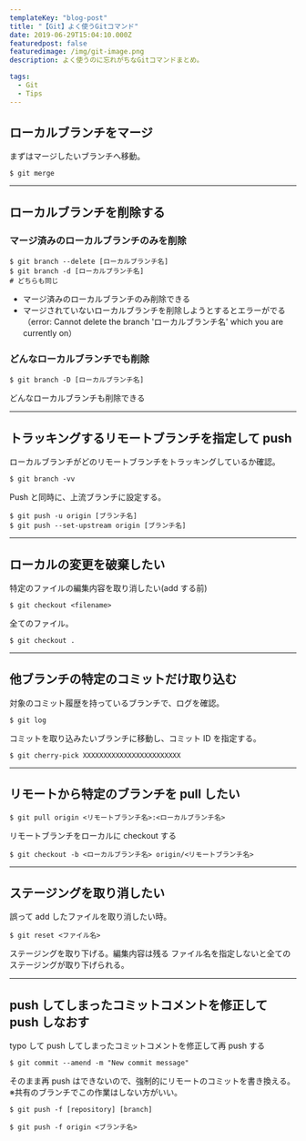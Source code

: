 ```yaml
---
templateKey: "blog-post"
title: "【Git】よく使うGitコマンド"
date: 2019-06-29T15:04:10.000Z
featuredpost: false
featuredimage: /img/git-image.png
description: よく使うのに忘れがちなGitコマンドまとめ。

tags:
  - Git
  - Tips
---
```


## ローカルブランチをマージ

まずはマージしたいブランチへ移動。

```
$ git merge
```

---

## ローカルブランチを削除する

### マージ済みのローカルブランチのみを削除

```
$ git branch --delete [ローカルブランチ名]
$ git branch -d [ローカルブランチ名]
# どちらも同じ
```

- マージ済みのローカルブランチのみ削除できる
- マージされていないローカルブランチを削除しようとするとエラーがでる
  <br>（error: Cannot delete the branch 'ローカルブランチ名' which you are currently on）

### どんなローカルブランチでも削除

```
$ git branch -D [ローカルブランチ名]
```

どんなローカルブランチも削除できる

---

## トラッキングするリモートブランチを指定して push

ローカルブランチがどのリモートブランチをトラッキングしているか確認。

```
$ git branch -vv
```

Push と同時に、上流ブランチに設定する。

```
$ git push -u origin [ブランチ名]
$ git push --set-upstream origin [ブランチ名]
```

---

## ローカルの変更を破棄したい

特定のファイルの編集内容を取り消したい(add する前)

```
$ git checkout <filename>
```

全てのファイル。

```
$ git checkout .
```

---

## 他ブランチの特定のコミットだけ取り込む

対象のコミット履歴を持っているブランチで、ログを確認。

```
$ git log
```

コミットを取り込みたいブランチに移動し、コミット ID を指定する。

```
$ git cherry-pick XXXXXXXXXXXXXXXXXXXXXXXX
```

---

## リモートから特定のブランチを pull したい

```
$ git pull origin <リモートブランチ名>:<ローカルブランチ名>
```

リモートブランチをローカルに checkout する

```
$ git checkout -b <ローカルブランチ名> origin/<リモートブランチ名>
```

---

## ステージングを取り消したい

誤って add したファイルを取り消したい時。

```
$ git reset <ファイル名>
```

ステージングを取り下げる。編集内容は残る
ファイル名を指定しないと全てのステージングが取り下げられる。

---

## push してしまったコミットコメントを修正して push しなおす

typo して push してしまったコミットコメントを修正して再 push する

```
$ git commit --amend -m "New commit message"
```

そのまま再 push はできないので、強制的にリモートのコミットを書き換える。
※共有のブランチでこの作業はしない方がいい。

```
$ git push -f [repository] [branch]
```

```
$ git push -f origin <ブランチ名>
```
